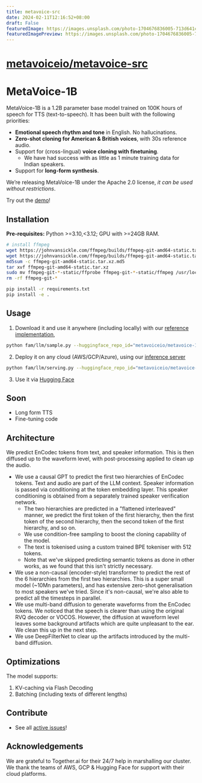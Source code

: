 ```yaml
---
title: metavoice-src
date: 2024-02-11T12:16:52+08:00
draft: False
featuredImage: https://images.unsplash.com/photo-1704676836005-713d641c9983?ixid=M3w0NjAwMjJ8MHwxfHJhbmRvbXx8fHx8fHx8fDE3MDc2MjQ5MzB8&ixlib=rb-4.0.3
featuredImagePreview: https://images.unsplash.com/photo-1704676836005-713d641c9983?ixid=M3w0NjAwMjJ8MHwxfHJhbmRvbXx8fHx8fHx8fDE3MDc2MjQ5MzB8&ixlib=rb-4.0.3
---
```


# [metavoiceio/metavoice-src](https://github.com/metavoiceio/metavoice-src)

# MetaVoice-1B

MetaVoice-1B is a 1.2B parameter base model trained on 100K hours of speech for TTS (text-to-speech). It has been built with the following priorities:
* **Emotional speech rhythm and tone** in English. No hallucinations.
* **Zero-shot cloning for American & British voices**, with 30s reference audio.
* Support for (cross-lingual) **voice cloning with finetuning**.
  * We have had success with as little as 1 minute training data for Indian speakers.
* Support for **long-form synthesis**.

We’re releasing MetaVoice-1B under the Apache 2.0 license, *it can be used without restrictions*.

Try out the [demo](https://ttsdemo.themetavoice.xyz/)!

## Installation  

**Pre-requisites:** Python >=3.10,<3.12; GPU with >=24GB RAM.

```bash
# install ffmpeg
wget https://johnvansickle.com/ffmpeg/builds/ffmpeg-git-amd64-static.tar.xz
wget https://johnvansickle.com/ffmpeg/builds/ffmpeg-git-amd64-static.tar.xz.md5
md5sum -c ffmpeg-git-amd64-static.tar.xz.md5
tar xvf ffmpeg-git-amd64-static.tar.xz
sudo mv ffmpeg-git-*-static/ffprobe ffmpeg-git-*-static/ffmpeg /usr/local/bin/
rm -rf ffmpeg-git-*

pip install -r requirements.txt
pip install -e .
```

## Usage
1. Download it and use it anywhere (including locally) with our [reference implementation](/fam/llm/sample.py),
```bash
python fam/llm/sample.py --huggingface_repo_id="metavoiceio/metavoice-1B-v0.1" --spk_cond_path="assets/bria.mp3"
```

2. Deploy it on any cloud (AWS/GCP/Azure), using our [inference server](/fam/llm/serving.py)
```bash
python fam/llm/serving.py --huggingface_repo_id="metavoiceio/metavoice-1B-v0.1"
```

3. Use it via [Hugging Face](https://huggingface.co/metavoiceio)

## Soon
- Long form TTS
- Fine-tuning code

## Architecture
We predict EnCodec tokens from text, and speaker information. This is then diffused up to the waveform level, with post-processing applied to clean up the audio.

* We use a causal GPT to predict the first two hierarchies of EnCodec tokens. Text and audio are part of the LLM context. Speaker information is passed via conditioning at the token embedding layer. This speaker conditioning is obtained from a separately trained speaker verification network.
  - The two hierarchies are predicted in a "flattened interleaved" manner, we predict the first token of the first hierarchy, then the first token of the second hierarchy, then the second token of the first hierarchy, and so on.
  - We use condition-free sampling to boost the cloning capability of the model.
  - The text is tokenised using a custom trained BPE tokeniser with 512 tokens.
  - Note that we've skipped predicting semantic tokens as done in other works, as we found that this isn't strictly necessary.
* We use a non-causal (encoder-style) transformer to predict the rest of the 6 hierarchies from the first two hierarchies. This is a super small model (~10Mn parameters), and has extensive zero-shot generalisation to most speakers we've tried. Since it's non-causal, we're also able to predict all the timesteps in parallel.
* We use multi-band diffusion to generate waveforms from the EnCodec tokens. We noticed that the speech is clearer than using the original RVQ decoder or VOCOS. However, the diffusion at waveform level leaves some background artifacts which are quite unpleasant to the ear. We clean this up in the next step.
* We use DeepFilterNet to clear up the artifacts introduced by the multi-band diffusion. 

## Optimizations
The model supports: 
1. KV-caching via Flash Decoding 
2. Batching (including texts of different lengths)

## Contribute
- See all [active issues](https://github.com/metavoiceio/metavoice-src/issues)!

## Acknowledgements
We are grateful to Together.ai for their 24/7 help in marshalling our cluster. We thank the teams of AWS, GCP & Hugging Face for support with their cloud platforms.
